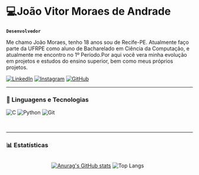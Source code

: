 
#  💻João Vitor Moraes de Andrade

**`Desenvolvedor`**

Me chamo João Moraes, tenho 18 anos sou de Recife-PE. Atualmente faço parte da UFRPE como aluno de Bacharelado em Ciência da Computação, e atualmente me encontro no 1º Período.Por aqui você vera minha evolução em projetos e estudos do ensino superior, bem como meus próprios projetos.


[![LinkedIn](https://img.shields.io/badge/LinkedIn-0077B5?style=for-the-badge&logo=linkedin&logoColor=white)](https://www.linkedin.com/in/joao-moraes-a42084352/)
[![Instagram](https://img.shields.io/badge/-Instagram-%23E4405F?style=for-the-badge&logo=instagram&logoColor=white)](https://www.instagram.com/joaovmoraes_/)
[![GitHub](https://img.shields.io/badge/GitHub-100000?style=for-the-badge&logo=github&logoColor=white)](https://github.com/joao-vmoraes)

---

### 🤖 Linguagens e Tecnologias

![C](https://img.shields.io/badge/C-00599C?style=for-the-badge&logo=c&logoColor=white)
![Python](https://img.shields.io/badge/python-3670A0?style=for-the-badge&logo=python&logoColor=ffdd54)
![Git](https://img.shields.io/badge/GIT-E44C30?style=for-the-badge&logo=git&logoColor=white)

<br/>

<hr/>

### 📊 Estatísticas

<div style="display: flex; justify-content: center; gap: 10px; flex-wrap: wrap;">
  
  [![Anurag's GitHub stats](https://github-readme-stats.vercel.app/api?username=joao-vmoraes&show_icons=true&theme=holi)](https://github.com/anuraghazra/github-readme-stats)
  ![Top Langs](https://github-readme-stats.vercel.app/api/top-langs/?username=joao-vmoraes&layout=compact&theme=holi)
  


<br/>


